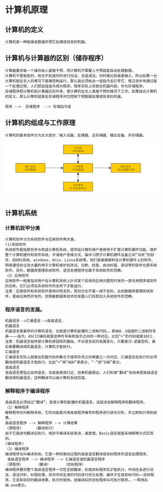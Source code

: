 # 计算机原理

## 计算机的定义
    计算机是一种能接收数据并把它处理成信息的机器。
## 计算机与计算器的区别（储存程序）
    计算器要求每一个操作由人直接干预，而计算机不需要人干预就能自动处理数据。
    计算机不是智能的，他也不知道何时进行加法，合适减法，何时做比较或者输入。所以如果一台计算机能在无人的情况下直接控制运行，那么就必须给出一组指令去引导它，使之逐步地通过每一个处理过程，人们把这组指令成为程序。程序实际上存放在机器内部，作为存储程序。
    存储程序把计算机和计算器区别开来，使计算机在无人直接干预的情况下工作。如果结合计算机的定义，那么计算机就是在存储程序对位控制下把数据处理成信息的机器。
    
    程序 -->  存储程序  --> 存储指令组
## 计算机的组成与工作原理
    计算机的基本部件分为五大部分：输入设备、处理器、主存储器、输出设备、外存储器。

![screenshot](https://github.com/ISeeICome/blind-spot/blob/master/computer_principle/img/computerWork.png)

## 计算机系统
### 计算机软甲分类
    计算机软件分为系统软件与应用软件两大类。
    (1)系统软件
    系统软件是指那些参与构成计算机系统，提供给计算机用户使用用于扩展计算机硬件功能，维护整个计算机硬件和软件系统，平滑用户思维方式、操作习惯于计算机硬件设备之间“沟坎”的软件，如DOS系统、windows、Unix、Linux系统等。他们是直接嵌附在计算机硬件上的软件。网络通信协议及大量的用于计算机维护如测试、诊断、检查、自动纠错、调试等的软件也是系统软件。另外，数据库管理系统软件、语言处理程序也属于系统软件的范畴。
    （2）应用软件
    应用软件一般是指对用户在计算机系统上针对某个具体的应用问题而开发的一类专用程序或软件的总称。它们必须在系统软件的支持下才能运行。
    注意：应用软件和系统软件是相对而言的，其划分也不是一成不变的。比如数据库管理系统软件，是由应用而开发的，但随着数据库技术的发展人们将其划入系统软件的范畴。
    
### 程序语言的发展。
    机器语言-->汇编语言-->高级语言。
    机器语言
    机器语言是最早的计算机语言，也就是计算机能懂的二进制代码。，即由0、1组成的二进制符号串————指令。ASCII编码就是这种符号串和指令之间的一种对应。比如”+“的代码就是1011.
    注意：机器语言始终是计算机原因呢的基础，不论语言如何发展变化，只要是冯·诺曼型机，最后都要翻译成机器语言，计算机才能执行。
    汇编语言
    汇编语言实际上就是在机器代码的集合于缩写符号之间再建立一次对应，汇编语言在执行时必须翻译成机器语言才能执行。比如“+”用“ADD”来表示，“-”用“SUB”表示。
    高级语言
    高级语言更贴近自然语言，也就是离我们近，但离机器很远。人们利用“翻译”系统来把高级语言翻译成机器语言，这种翻译可以由计算机系统完成。

### 解释程序于编译程序
    高级语言必须经过“翻译”，变成计算机能懂的机器语言，这就涉及解释程序和翻译程序。
    （1）解释程序
    解释程序也叫解释系统，它的功能是对用高级程序编写的程序进行逐句分析，并立即执行得到结果。
    高级语言程序 --> 解释程序 --> 计算结果
    （源程序）     （翻译执行）
    由于它是逐句翻译后执行，相对于编译系统来讲，速度慢。Basic语言就是采用解释方式实现的。
    (编译程序)
    （1）编译程序
    编译程序也叫编译系统，它是一种将面向过程的高级语言翻译成目标程序的语言处理程序。
     高级语言程序 --> 编译程序 --> 汇编语言或机器语言程序
    （源程序）      （翻译）      （目标程序）
    编译程序要将整个高级语言程序一次性全部翻译，形成目标程序后才能执行。中间还会进行词法、语法分析，纠错处理，并对中间生成的代码进行优化处理，最终才生成目标代码——目标程序。它具有较好的翻译效果，执行时很快。经编译后的目标程序叫可执行程序。，一帮用后缀.exe表示。
    


